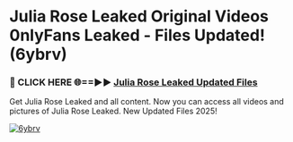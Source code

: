 # Julia Rose Leaked Original Videos 0nlyFans Leaked - Files Updated! (6ybrv)

<h3>🔴 CLICK HERE 🌐==►► <a href="https://tinyurl.com/4seja8ks" rel="nofollow">Julia Rose Leaked Updated Files</a></h3>

Get Julia Rose Leaked and all content. Now you can access all videos and pictures of Julia Rose Leaked. New Updated Files 2025!

[![6ybrv](https://i.imgur.com/EWjZXRe.gif)](https://tinyurl.com/4seja8ks)
